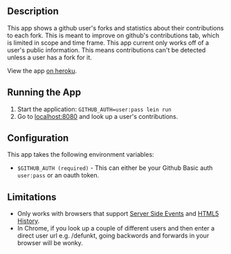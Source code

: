 ## Description

This app shows a github user's forks and statistics about
their contributions to each fork. This is meant to improve on github's
contributions tab, which is limited in scope and time frame.
This app current only works off of a user's public information. This
means contributions can't be detected unless a user has a fork for it.

View the app [on heroku](https://github-authors.herokuapp.com/).

## Running the App

1. Start the application: `GITHUB_AUTH=user:pass lein run`
2. Go to [localhost:8080](http://localhost:8080/) and look up a user's contributions.

## Configuration

This app takes the following environment variables:
* `$GITHUB_AUTH (required)` - This can either be your Github Basic auth
  `user:pass` or an oauth token.

## Limitations

* Only works with browsers that support [Server Side Events](http://caniuse.com/#feat=eventsource) and [HTML5 History](http://caniuse.com/#feat=history).
* In Chrome, if you look up a couple of different users and then enter
  a direct user url e.g. /defunkt, going backwords and forwards in
  your browser will be wonky.
